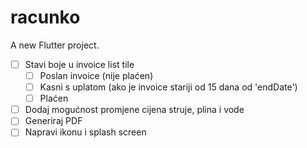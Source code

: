 # racunko

A new Flutter project.

- [ ] Stavi boje u invoice list tile
    - [ ] Poslan invoice (nije plaćen)
    - [ ] Kasni s uplatom (ako je invoice stariji od 15 dana od 'endDate')
    - [ ] Plaćen
- [ ] Dodaj mogućnost promjene cijena struje, plina i vode
- [ ] Generiraj PDF
- [ ] Napravi ikonu i splash screen
